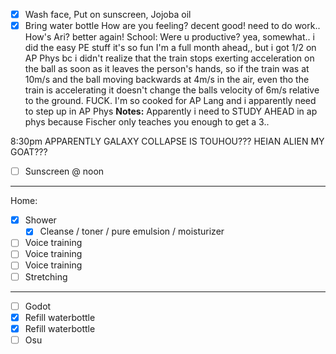 - [x] Wash face, Put on sunscreen, Jojoba oil
- [x] Bring water bottle
How are you feeling?
decent good! need to do work..
How's Ari?
better again!
School: Were u productive?
yea, somewhat.. i did the easy PE stuff it's so fun I'm a full month ahead,,
but i got 1/2 on AP Phys bc i didn't realize that the train stops exerting acceleration on the ball as soon as it leaves the person's hands, so if the train was at 10m/s and the ball moving backwards at 4m/s in the air, even tho the train is accelerating it doesn't change the balls velocity of 6m/s relative to the ground. FUCK.
I'm so cooked for AP Lang and i apparently need to step up in AP Phys
**Notes:**
Apparently i need to STUDY AHEAD in ap phys because Fischer only teaches you enough to get a 3..

8:30pm APPARENTLY GALAXY COLLAPSE IS TOUHOU??? HEIAN ALIEN MY GOAT???
- [ ] Sunscreen @ noon
---
Home:
- [x] Shower
	- [x] Cleanse / toner / pure emulsion / moisturizer
- [ ] Voice training
- [ ] Voice training
- [ ] Voice training
- [ ] Stretching
---
- [ ] Godot
- [x] Refill waterbottle
- [x] Refill waterbottle
- [ ] Osu
